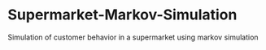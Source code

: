 # Supermarket-Markov-Simulation
Simulation of customer behavior in a supermarket using markov simulation
